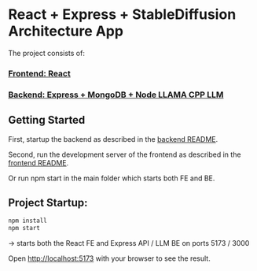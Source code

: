 #  React + Express + StableDiffusion Architecture App
The project consists of:

### [Frontend: React ](https://github.com/ivaaak/ArchAI/tree/main/frontend)
  
### [Backend: Express + MongoDB + Node LLAMA CPP LLM ](https://github.com/ivaaak/ArchAI/tree/main/backend)

## Getting Started

First, startup the backend as described in the [backend README](./backend/README.md).

Second, run the development server of the frontend as described in the [frontend README](./frontend/README.md).

Or run npm start in the main folder which starts both FE and BE.

## Project Startup:
```sh
npm install
npm start
```
-> starts both the React FE and Express API / LLM BE on ports 5173 / 3000

Open [http://localhost:5173](http://localhost:5173) with your browser to see the result.

